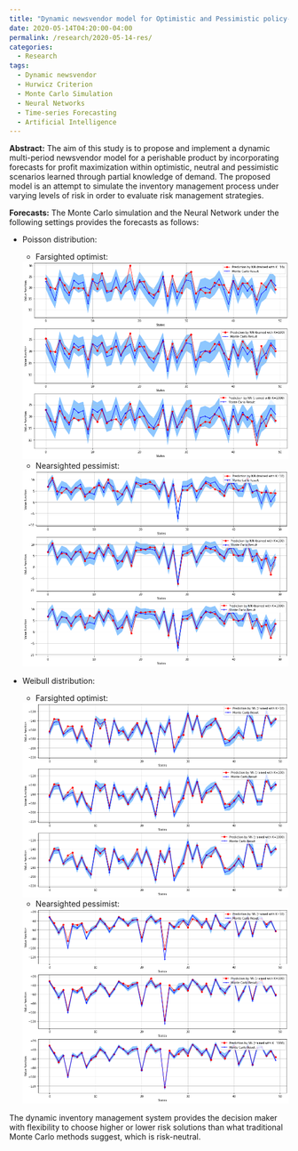 ```yaml
---
title: "Dynamic newsvendor model for Optimistic and Pessimistic policy-based profit forecasting"
date: 2020-05-14T04:20:00-04:00
permalink: /research/2020-05-14-res/
categories:
  - Research
tags:
  - Dynamic newsvendor
  - Hurwicz Criterion
  - Monte Carlo Simulation
  - Neural Networks
  - Time-series Forecasting
  - Artificial Intelligence
---
```


**Abstract:** The aim of this study is to propose and implement a dynamic multi-period newsvendor model for a perishable product by incorporating forecasts for profit maximization within optimistic, neutral and pessimistic scenarios learned through partial knowledge of demand. The proposed model is an attempt to simulate the inventory management process under varying levels of risk in order to evaluate risk management strategies.

**Forecasts:** The Monte Carlo simulation and the Neural Network under the following settings provides the forecasts as follows:

- Poisson distribution:
  * Farsighted optimist:
  <img src="https://github.com/Advaitiyer/advaitiyer.github.io/blob/master/assets/images/MC_PFO.png?raw=true"/>
  
  * Nearsighted pessimist:
  <img src="https://github.com/Advaitiyer/advaitiyer.github.io/blob/master/assets/images/MC_PNP.png?raw=true"/>

- Weibull distribution:
  * Farsighted optimist:
  <img src="https://github.com/Advaitiyer/advaitiyer.github.io/blob/master/assets/images/MC_WFO.png?raw=true"/>
  
  * Nearsighted pessimist:
  <img src="https://github.com/Advaitiyer/advaitiyer.github.io/blob/master/assets/images/MC_WNP.png?raw=true"/>
  
The dynamic inventory management system provides the decision maker with flexibility to choose higher or lower risk solutions than what traditional Monte Carlo methods suggest, which is risk-neutral.
  
